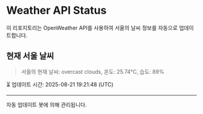 
# Weather API Status

이 리포지토리는 OpenWeather API를 사용하여 서울의 날씨 정보를 자동으로 업데이트합니다.

## 현재 서울 날씨
> 서울의 현재 날씨: overcast clouds, 온도: 25.74°C, 습도: 89%

⏳ 업데이트 시간: 2025-08-21 19:21:48 (UTC)

---
자동 업데이트 봇에 의해 관리됩니다.
